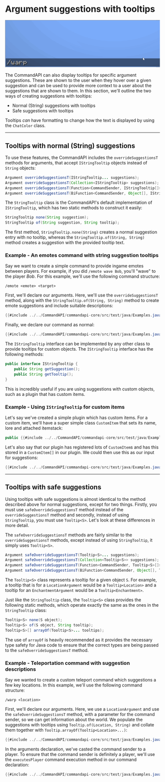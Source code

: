 # Argument suggestions with tooltips

![](./images/warps.gif)

The CommandAPI can also display tooltips for specific argument suggestions. These are shown to the user when they hover over a given suggestion and can be used to provide more context to a user about the suggestions that are shown to them. In this section, we'll outline the two ways of creating suggestions with tooltips: 

- Normal (String) suggestions with tooltips
- Safe suggestions with tooltips

Tooltips _can_ have formatting to change how the text is displayed by using the `ChatColor` class.

-----

## Tooltips with normal (String) suggestions

To use these features, the CommandAPI includes the `overrideSuggestionsT` methods for arguments, that accept `IStringTooltip` objects instead of `String` objects:

```java
Argument overrideSuggestionsT(IStringTooltip... suggestions);
Argument overrideSuggestionsT(Collection<IStringTooltip> suggestions);
Argument overrideSuggestionsT(Function<CommandSender, IStringTooltip[]> suggestions);
Argument overrideSuggestionsT(BiFunction<CommandSender, Object[], IStringTooltip[]> suggestions);
```

The `StringTooltip` class is the CommandAPI's default implementation of `IStringTooltip`, which has two static methods to construct it easily:

```java
StringTooltip none(String suggestion);
StringTooltip of(String suggestion, String tooltip);
```

The first method, `StringTooltip.none(String)` creates a normal suggestion entry with no tooltip, whereas the `StringTooltip.of(String, String)` method creates a suggestion with the provided tooltip text.

<div class="example">

### Example - An emotes command with string suggestion tooltips

Say we want to create a simple command to provide ingame emotes between players. For example, if you did `/emote wave Bob`, you'll "wave" to the player _Bob_. For this example, we'll use the following command structure:

```
/emote <emote> <target>
```

First, we'll declare our arguments. Here, we'll use the `overrideSuggestionsT` method, along with the `StringTooltip.of(String, String)` method to create emote suggestions and include suitable descriptions:

```java
{{#include ../../CommandAPI/commandapi-core/src/test/java/Examples.java:Tooltips1}}
```

Finally, we declare our command as normal:

```java
{{#include ../../CommandAPI/commandapi-core/src/test/java/Examples.java:Tooltips2}}
```

</div>

The `IStringTooltip` interface can be implemented by any other class to provide tooltips for custom objects. The `IStringTooltip` interface has the following methods:

```java
public interface IStringTooltip {
	public String getSuggestion();
	public String getTooltip();
}
```

This is incredibly useful if you are using suggestions with custom objects, such as a plugin that has custom items.

<div class="example">

### Example - Using `IStringTooltip` for custom items

Let's say we've created a simple plugin which has custom items. For a custom item, we'll have a super simple class `CustomItem` that sets its name, lore and attached itemstack:

```java
public {{#include ../../CommandAPI/commandapi-core/src/test/java/Examples.java:Tooltips3}}
```

Let's also say that our plugin has registered lots of `CustomItem`s and has this stored in a `CustomItem[]` in our plugin. We could then use this as our input for suggestions:

```java
{{#include ../../CommandAPI/commandapi-core/src/test/java/Examples.java:Tooltips4}}
```

</div>

-----

## Tooltips with safe suggestions

Using tooltips with safe suggestions is almost identical to the method described above for normal suggestions, except for two things. Firstly, you must use `safeOverrideSuggestionsT` method instead of the `overrideSuggestionsT` method and secondly, instead of using `StringTooltip`, you must use `Tooltip<S>`. Let's look at these differences in more detail.

The `safeOverrideSuggestionsT` methods are fairly similar to the `overrideSuggestionsT` methods, except instead of using `StringTooltip`, it simply uses `Tooltip<S>`.

```java
Argument safeOverrideSuggestionsT(Tooltip<S>... suggestions);
Argument safeOverrideSuggestionsT(Collection<Tooltip<S>> suggestions);
Argument safeOverrideSuggestionsT(Function<CommandSender, Tooltip<S>[]> suggestions);
Argument safeOverrideSuggestionsT(BiFunction<CommandSender, Object[], Tooltip<S>[]> suggestions);
```

The `Tooltip<S>` class represents a tooltip for a given object `S`. For example, a tooltip that is for a `LocationArgument` would be a `Tooltip<Location>` and a tooltip for an `EnchantmentArgument` would be a `Tooltip<Enchantment>`.

Just like the `StringTooltip` class, the `Tooltip<S>` class provides the following static methods, which operate exactly the same as the ones in the `StringTooltip` class:

```java
Tooltip<S> none(S object);
Tooltip<S> of(S object, String tooltip);
Tooltip<S>[] arrayOf(Tooltip<S>... tooltips);
```

The use of `arrayOf` is heavily recommended as it provides the necessary type safety for Java code to ensure that the correct types are being passed to the `safeOverrideSuggestionsT` method.

<div class="example">

### Example - Teleportation command with suggestion descriptions

Say we wanted to create a custom teleport command which suggestions a few key locations. In this example, we'll use the following command structure:

```
/warp <location>
```

First, we'll declare our arguments. Here, we use a `LocationArgument` and use the `safeOverrideSuggestionsT` method, with a parameter for the command sender, so we can get information about the world. We populate the suggestions with tooltips using `Tooltip.of(Location, String)` and collate them together with `Tooltip.arrayOf(Tooltip<Location>...)`:

```java
{{#include ../../CommandAPI/commandapi-core/src/test/java/Examples.java:SafeTooltips}}
```

In the arguments declaration, we've casted the command sender to a player. To ensure that the command sender is definitely a player, we'll use the `executesPlayer` command execution method in our command declaration:

```java
{{#include ../../CommandAPI/commandapi-core/src/test/java/Examples.java:SafeTooltips2}}
```

</div>


